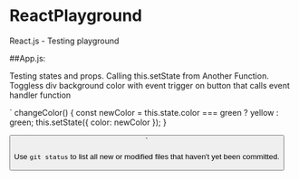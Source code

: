 # ReactPlayground
React.js - Testing playground

##App.js:

Testing states and props. Calling this.setState from Another Function. 
Toggless div background color with event trigger on button that calls
event handler function

`
changeColor() {
    const newColor = this.state.color === green ? yellow : green;
    this.setState({ color: newColor });
  }

<button onClick = {this.changeColor} >
`

Use `git status` to list all new or modified files that haven't yet been committed.
